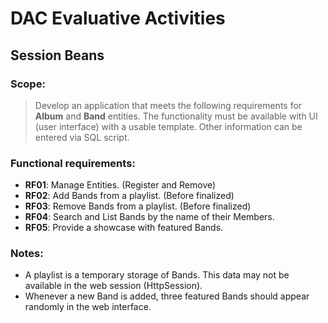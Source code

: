 # DAC Evaluative Activities

## Session Beans
### Scope:

>  Develop an application that meets the following requirements for **Album** and **Band** entities. The functionality must be available with UI (user interface) with a usable template. Other information can be entered via SQL script. 

### Functional requirements:
- **RF01**: Manage Entities. (Register and Remove) 
- **RF02**: Add Bands from a playlist. (Before finalized)
- **RF03**: Remove Bands from a playlist. (Before finalized)
- **RF04**: Search and List Bands by the name of their Members.
- **RF05**: Provide a showcase with featured Bands.

### Notes:
- A playlist is a temporary storage of Bands. This data may not be available in the web session (HttpSession).
- Whenever a new Band is added, three featured Bands should appear randomly in the web interface.
